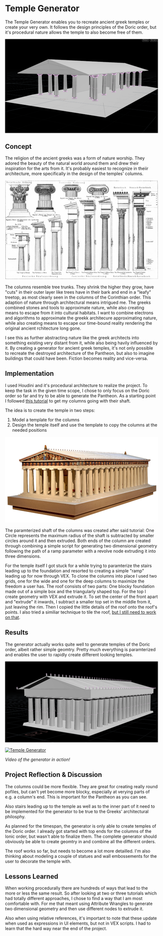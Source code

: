 # Temple Generator

The Temple Generator enables you to recreate ancient greek temples or create your very own. It follows the design principles of the Doric order, but it's procedural nature allows the temple to also become free of them.  

![Generated Temple](different_temple.PNG)


## Concept

The religion of the ancient greeks was a form of nature worship. They adored the beauty of the natural world around them and drew their inspiration for the arts from it. It's probably easiest to recognize in theiir architecture, more specifically in the design of the temples' columns.

![Meyers Kleines Konversationslexikon. Fünfte, umgearbeitete und vermehrte Auflage. Bd. 1. Bibliographisches Institut, Leipzig und Wien 1892](saulenordnung.jpg)

The columns resemble tree trunks. They shrink the higher they grow, have "cuts" in their outer layer like trees have in their bark and end in a "leafy" treetop, as most clearly seen in the columns of the Corinthian order. This adaption of nature through architectural means intrigued me. The greeks combined stones and tools to approximate nature, while also creating means to escape from it into cultural habitats. I want to combine electrons and algorithms to approximate the greekk architecure approximating nature, while also creating means to escape our time-bound reality rendering the original ancient rchitecture long gone.

I see this as further abstracting nature like the greek architects into something existing very distant from it, while also being havily influenced by it. By creating a generator for ancient greek temples, it's not only possible to recreate the destroyed architecture of the Pantheon, but also to imagine buildings that could have been. Fiction becomes reality and vice-versa.

## Implementation

I used Houdini and it's procedural architecture to realize the project. To keep the task in the given time scope, I chose to only focus on the Doric order so far and try to be able to generate the Pantheon. As a starting point I followed [this tutorial](https://chaotickeyframes.home.blog/2019/11/03/naive-doric-shaft/) to get my columns going with their shaft.

The idea is to create the temple in two steps:
1. Model a template for the columns
2. Design the temple itself and use the template to copy the columns at the needed positions

![Pantheon](akropolis.jpg)

The paramterized shaft of the columns was created after said tutorial: One Circle represents the maximum radius of the shaft is subtracted by smaller circles around it and then extruded. Both ends of the column are created through combining a simple script for generating two dimensional geometry following the path of a ramp parameter with a revolve node extruding it into three dimensions.

For the temple itself I got stuck for a while trying to paramterize the stairs leading up to the foundation and resorted to creating a simple "ramp" leading up for now through VEX. To clone the columns into place I used two grids, one for the wide and one for the deep columns to maximize the freedom a user has. The roof consists of two parts: One blocky foundation made out of a simple box and the triangularly shaped top. For the top I create geometry with VEX and extrude it. To set the center of the front apart and "extrude" it inwards, I subtract a smaller top set in the middle from it, just leaving the rim. Then I copied the little details of the roof onto the roof's points. I also tried a similiar technique to tile the roof, [but I still need to work on that](problem_rooftiles.PNG).

## Results

The generator actually works quite well to generate temples of the Doric order, albeit rather simple geomtry. Pretty much everything is paramterized and enables the user to rapidly create different looking temples.

![Generated Pantheon](generated_akropolis.PNG)

[![Temple Generator](http://img.youtube.com/vi/ZDyM-RR_DQc/0.jpg)](http://www.youtube.com/watch?v=ZDyM-RR_DQc "Temple Generator")

_Video of the generator in action!_



## Project Reflection & Discussion

The columns could be more flexible. They are great for creating really round pofiles, but can't yet become more blocky, especially at verying parts of e.g. a column's end. This is important for the Pantheon as you can see.

Also stairs leading up to the temple as well as to the inner part of it need to be implemented for the generator to be true to the Greeks' architectural philosphy. 

As planned for the timespan, the generator is only able to create temples of the Doric order. I already got started with top ends for the columns of the Ionic order, but wasn't able to finalize them. The complete generator should obviously be able to create geomtry in and combine all the different orders.

The roof works so far, but needs to become a lot more detailled. I'm also thinking about modeling a couple of statues and wall embossements for the user to decorate the temple with.

## Lessons Learned

When working procedurally there are hundreds of ways that lead to the more or less the same result. So after looking at two or three tutorials which had totally different approaches, I chose to find a way that I am most comfortable with. For me that meant using Attribute Wrangles to generate two dimensional geometry and then use different nodes to extrude it.

Also when using relative references, it's important to note that these update when used as expressions in UI elements, but not in VEX scripts. I had to learn that the hard way near the end of the project.